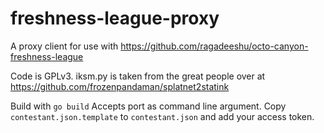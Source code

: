 # freshness-league-proxy

A proxy client for use with https://github.com/ragadeeshu/octo-canyon-freshness-league

Code is GPLv3. iksm.py is taken from the great people over at https://github.com/frozenpandaman/splatnet2statink

Build with `go build`
Accepts port as command line argument.
Copy `contestant.json.template` to `contestant.json` and add your access token.